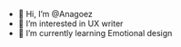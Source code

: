 - 👋 Hi, I’m @Anagoez
- 👀 I’m interested in UX writer 
- 🌱 I’m currently learning Emotional design


<!---
Anagoez/Anagoez is a ✨ special ✨ repository because its `README.md` (this file) appears on your GitHub profile.
You can click the Preview link to take a look at your changes.
--->

